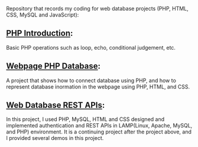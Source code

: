 
Repository that records my coding for web database projects (PHP, HTML, CSS, MySQL and JavaScript):
## [PHP Introduction](https://github.com/Jsonghh/web_database/tree/master/00_PHP_Intro): 
Basic PHP operations such as loop, echo, conditional judgement, etc.
## [Webpage PHP Database](https://github.com/Jsonghh/web_database/tree/master/01_WebPage_PHP_DB):
A project that shows how to connect database using PHP, and how to represent database inormation in the webpage using PHP, HTML, and CSS.
## [Web Database REST APIs](https://github.com/Jsonghh/web_database/tree/master/02_Web_Database_REST_APIs):
In this project, I used PHP, MySQL, HTML and CSS designed and implemented authentication and REST APIs in LAMP(Linux, Apache, MySQL, and PHP) environment. It is a continuing project after the project above, and I provided several demos in this project.
